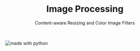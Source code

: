 
<!-- PROJECT LOGO -->
<br />
<p align="center">

  <h1 align="center">Image Processing</h1>

  <p align="center">
    Content-aware Resizing and Color Image Filters
    <br />
    <br />
    <br />
  </p>
</p>
<img src="https://img.shields.io/badge/project%20status-completed-green.svg?style=flat-square" alt="made with python">



